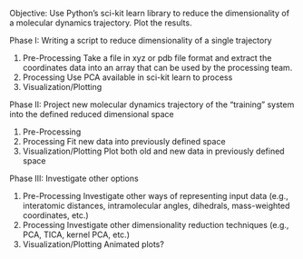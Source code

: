 Objective: Use Python’s sci-kit learn library to reduce the dimensionality of a molecular dynamics trajectory. Plot the results. 

Phase I: Writing a script to reduce dimensionality of a single trajectory
1.	Pre-Processing
Take a file in xyz or pdb file format and extract the coordinates data into an array that can be used by the processing team.
2.	Processing
Use PCA available in sci-kit learn to process
3.	Visualization/Plotting

Phase II: Project new molecular dynamics trajectory of the “training” system into the defined reduced dimensional space
1.	Pre-Processing
2.	Processing
Fit new data into previously defined space
3.	Visualization/Plotting
Plot both old and new data in previously defined space

Phase III: Investigate other options 
1.	Pre-Processing
Investigate other ways of representing input data (e.g., interatomic distances, intramolecular angles, dihedrals, mass-weighted coordinates, etc.)
2.	Processing
Investigate other dimensionality reduction techniques (e.g., PCA, TICA, kernel PCA, etc.) 
3.	Visualization/Plotting
Animated plots?

